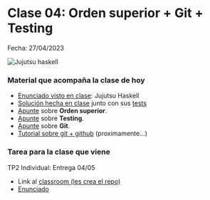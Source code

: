 # Clase 04: Orden superior + Git + Testing

Fecha: 27/04/2023

![Jujutsu haskell](https://user-images.githubusercontent.com/48812037/235014145-15675020-51b2-4fa5-b65b-11fbae8acfae.png)

### Material que acompaña la clase de hoy

* [Enunciado visto en clase](https://docs.google.com/document/u/1/d/e/2PACX-1vSKmakjzIOjbynjlhDTbYrmTJSGf6QCrpfXOKn9O6XGmM_e5iT9yfUS-e4jRX_yLaXyCtIz9L8difZ2/pub): Jujutsu Haskell
* [Solución hecha en clase](https://github.com/pdepjm/2023-f-jujutsu-haskell-dlopezalvas/blob/master/src/Library.hs) junto con sus [tests](https://github.com/pdepjm/2023-f-jujutsu-haskell-dlopezalvas/blob/master/src/Spec.hs)
* [Apunte](https://docs.google.com/document/d/1Rzsp5A46R_WdC-NJ6_SKrUrtZ6LmR5A52BazE9XPLIc/edit) sobre **Orden superior**.
* [Apunte](https://docs.google.com/document/d/17EPSZSw7oY_Rv2VjEX2kMZDFklMOcDVVxyve9HSG0mE/edit#heading=h.s41ggdjqkuv6) sobre **Testing**.
* [Apunte](https://docs.google.com/document/d/1ozqfYCwt-37stynmgAd5wJlNOFKWYQeIZoeqXpAEs0I/edit) sobre **Git**.
* [Tutorial sobre git + github]() (proximamente...)

### Tarea para la clase que viene

TP2 Individual: Entrega 04/05

* Link al [classroom (les crea el repo)](https://classroom.github.com/a/fgRWmBcC)
* [Enunciado](https://docs.google.com/document/d/1KNZwHnBTcdm3Px8O7j59MNSYaOs0EX3O_k7U_fd9wEg/edit)

